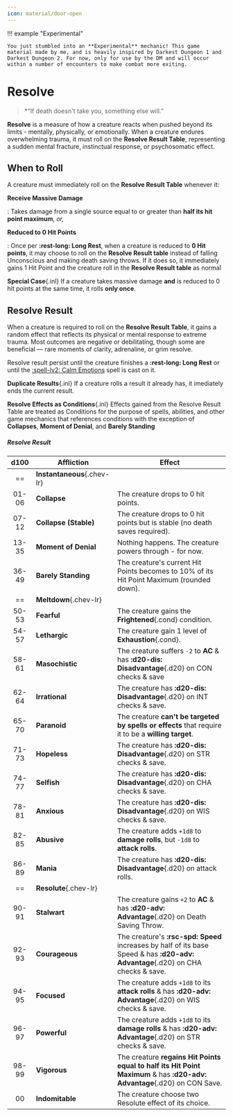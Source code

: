 ```yaml
---
icon: material/door-open
---
```


!!! example "Experimental"

    You just stumbled into an **Experimental** mechanic! This game material made by me, and is heavily inspired by Darkest Dungeon 1 and Darkest Dungeon 2. For now, only for use by the DM and will occur within a number of encounters to make combat more exiting.

# Resolve

> *“If death doesn't take you, something else will.”

**Resolve** is a measure of how a creature reacts when pushed beyond its limits - mentally, physically, or emotionally. When a creature endures overwhelming trauma, it must roll on the **Resolve Result Table**, representing a sudden mental fracture, instinctual response, or psychosomatic effect.

## When to Roll

A creature must immediately roll on the **Resolve Result Table** whenever it:

**Receive Massive Damage**

:   Takes damage from a single source equal to or greater than **half its hit point maximum**, *or,*

**Reduced to 0 Hit Points**

:   Once per **:rest-long: Long Rest**, when a creature is reduced to **0 Hit points**, it may choose to roll on the **Resolve Result table** instead of falling Unconscious and making death saving throws. If it does so, it immediately gains 1 Hit Point and the creature roll in the **Resolve Result table** as normal

**Special Case**{.inl} If a creature takes massive damage **and** is reduced to 0 hit points at the same time, it rolls **only once**.

## Resolve Result

When a creature is required to roll on the **Resolve Result Table**, it gains a random effect that reflects its physical or mental response to extreme trauma. Most outcomes are negative or debilitating, though some are beneficial — rare moments of clarity, adrenaline, or grim resolve.

Resolve result persist until the creature finishes a **:rest-long: Long Rest** or until the [:spell-lv2: Calm Emotions](../../spells/description/core/level-2.md#calm-emotions) spell is cast on it.

**Duplicate Results**{.inl} If a creature rolls a result it already has, it imediately ends the current result.

**Resolve Effects as Conditions**{.inl} Effects gained from the Resolve Result Table are treated as Conditions for the purpose of spells, abilities, and other game mechanics that references conditions with the exception of **Collapses**, **Moment of Denial**, and **Barely Standing**

##### Resolve Result

| d100 | Affliction | Effect |
|:-:|---|---|
| == | **Instantaneous**{.chev-lr} | |
| 01-06 | **Collapse** | The creature drops to 0 hit points. |
| 07-12 | **Collapse (Stable)** | The creature drops to 0 hit points but is stable (no death saves required). |
| 13-35 | **Moment of Denial** | Nothing happens. The creature powers through - for now. |
| 36-49 | **Barely Standing** | The creature's current Hit Points becomes to 10% of its Hit Point Maximum (rounded down). |
| == | **Meltdown**{.chev-lr} | |
| 50-53 | **Fearful** | The creature gains the **Frightened**{.cond} condition. |
| 54-57 | **Lethargic** | The creature gain 1 level of **Exhaustion**{.cond}. |
| 58-61 | **Masochistic** | The creature suffers `-2` to **AC** & has **:d20-dis: Disadvantage**{.d20} on CON checks & save |
| 62-64 | **Irrational** | The creature has **:d20-dis: Disadvantage**{.d20} on INT checks & save. |
| 65-70 | **Paranoid** | The creature **can't be targeted by spells or effects** that require it to be a **willing target**. |
| 71-73 | **Hopeless** | The creature has **:d20-dis: Disadvantage**{.d20} on STR checks & save. |
| 74-77 | **Selfish** | The creature has **:d20-dis: Disadvantage**{.d20} on CHA checks & save. |
| 78-81 | **Anxious** | The creature has **:d20-dis: Disadvantage**{.d20} on WIS checks & save. |
| 82-85 | **Abusive** | The creature adds `+1d8` to **damage rolls**, but `-1d8` to **attack rolls**. |
| 86-89 | **Mania** | The creature has **:d20-dis: Disadvantage**{.d20} on attack rolls. |
| == | **Resolute**{.chev-lr} | |
| 90-91 | **Stalwart** | The creature gains `+2` to **AC** & has **:d20-adv: Advantage**{.d20} on Death Saving Throw. |
| 92-93 | **Courageous** | The creature's **:rsc-spd: Speed** increases by half of its base Speed & has **:d20-adv: Advantage**{.d20} on CHA checks & save. |
| 94-95 | **Focused** | The creature adds `+1d8` to its **attack rolls** & has **:d20-adv: Advantage**{.d20} on WIS checks & save. |
| 96-97 | **Powerful** | The creature adds `+1d8` to its **damage rolls** & has **:d20-adv: Advantage**{.d20} on STR checks & save. |
| 98-99 | **Vigorous** | The creature **regains Hit Points equal to half its Hit Point Maximum** & has **:d20-adv: Advantage**{.d20} on CON Save. |
| 00 | **Indomitable** | The creature choose two Resolute effect of its choice. |